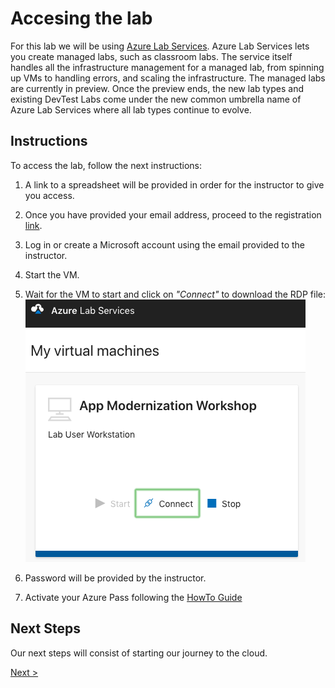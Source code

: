 # Accesing the lab

For this lab we will be using [Azure Lab Services](https://azure.microsoft.com/en-us/services/lab-services/). Azure Lab Services lets you create managed labs, such as classroom labs. The service itself handles all the infrastructure management for a managed lab, from spinning up VMs to handling errors, and scaling the infrastructure. The managed labs are currently in preview. Once the preview ends, the new lab types and existing DevTest Labs come under the new common umbrella name of Azure Lab Services where all lab types continue to evolve.

## Instructions

To access the lab, follow the next instructions:

  1. A link to a spreadsheet will be provided in order for the instructor to give you access.
  2. Once you have provided your email address, proceed to the registration [link](https://labs.azure.com/register/twicikme).
  3. Log in or create a Microsoft account using the email provided to the instructor.
  4. Start the VM.
  5. Wait for the VM to start and click on *"Connect"* to download the RDP file:
  ![alt text](img/lab1/connect_vm.png)
  
  6. Password will be provided by the instructor.
  7. Activate your Azure Pass following the [HowTo Guide](https://www.microsoftazurepass.com/Home/HowTo)

## Next Steps

Our next steps will consist of starting our journey to the cloud.

[Next >](lab_1.md)
